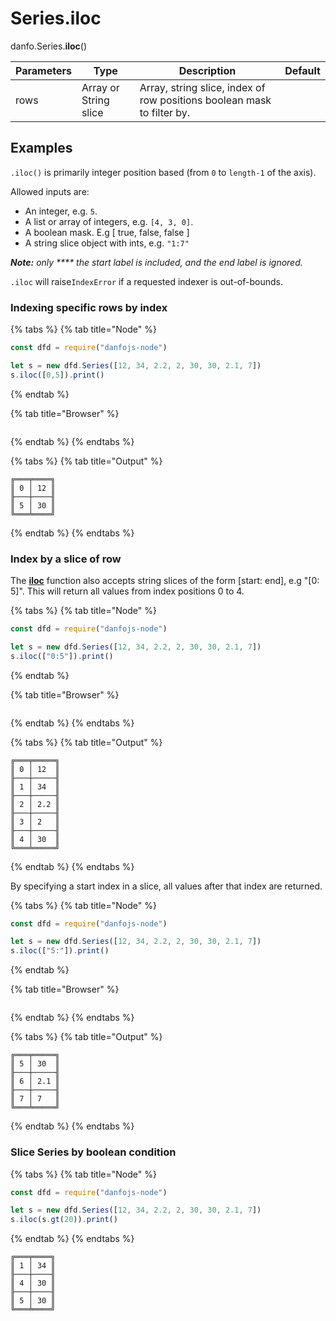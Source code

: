 # Series.iloc

danfo.Series.**iloc**()&#x20;

| Parameters | Type                  | Description                                                            | Default |
| ---------- | --------------------- | ---------------------------------------------------------------------- | ------- |
| rows       | Array or String slice | Array, string slice, index of row positions boolean mask to filter by. |         |

## **Examples**

`.iloc()` is primarily integer position based (from `0` to `length-1` of the axis).

Allowed inputs are:

* An integer, e.g. `5`.
* A list or array of integers, e.g. `[4, 3, 0]`.
* A boolean mask. E.g \[ true, false, false ]
* A string slice object with ints, e.g. `"1:7"`

_**Note:** only \*\*\*\* the start label is included, and the end label is ignored._

`.iloc` will raise`IndexError` if a requested indexer is out-of-bounds.

### **Indexing specific rows by index**

{% tabs %}
{% tab title="Node" %}
```javascript
const dfd = require("danfojs-node")

let s = new dfd.Series([12, 34, 2.2, 2, 30, 30, 2.1, 7])
s.iloc([0,5]).print()
```
{% endtab %}

{% tab title="Browser" %}
```
```
{% endtab %}
{% endtabs %}

{% tabs %}
{% tab title="Output" %}
```
╔═══╤════╗
║ 0 │ 12 ║
╟───┼────╢
║ 5 │ 30 ║
╚═══╧════╝
```
{% endtab %}
{% endtabs %}

### **Index by a slice of row**

The [**iloc**](../dataframe/danfo.dataframe.iloc.md) function also accepts string slices of the form \[start: end], e.g "\[0: 5]". This will return all values from index positions 0 to 4.

{% tabs %}
{% tab title="Node" %}
```javascript
const dfd = require("danfojs-node")

let s = new dfd.Series([12, 34, 2.2, 2, 30, 30, 2.1, 7])
s.iloc(["0:5"]).print()
```
{% endtab %}

{% tab title="Browser" %}
```
```
{% endtab %}
{% endtabs %}

{% tabs %}
{% tab title="Output" %}
```
╔═══╤═════╗
║ 0 │ 12  ║
╟───┼─────╢
║ 1 │ 34  ║
╟───┼─────╢
║ 2 │ 2.2 ║
╟───┼─────╢
║ 3 │ 2   ║
╟───┼─────╢
║ 4 │ 30  ║
╚═══╧═════╝
```
{% endtab %}
{% endtabs %}

By specifying a start index in a slice, all values after that index are returned.

{% tabs %}
{% tab title="Node" %}
```javascript
const dfd = require("danfojs-node")

let s = new dfd.Series([12, 34, 2.2, 2, 30, 30, 2.1, 7])
s.iloc(["5:"]).print()
```
{% endtab %}

{% tab title="Browser" %}
```
```
{% endtab %}
{% endtabs %}

{% tabs %}
{% tab title="Output" %}
```
╔═══╤═════╗
║ 5 │ 30  ║
╟───┼─────╢
║ 6 │ 2.1 ║
╟───┼─────╢
║ 7 │ 7   ║
╚═══╧═════╝
```
{% endtab %}
{% endtabs %}

### Slice Series by boolean condition

{% tabs %}
{% tab title="Node" %}
```javascript
const dfd = require("danfojs-node")

let s = new dfd.Series([12, 34, 2.2, 2, 30, 30, 2.1, 7])
s.iloc(s.gt(20)).print()

```
{% endtab %}
{% endtabs %}

```
╔═══╤════╗
║ 1 │ 34 ║
╟───┼────╢
║ 4 │ 30 ║
╟───┼────╢
║ 5 │ 30 ║
╚═══╧════╝
```
